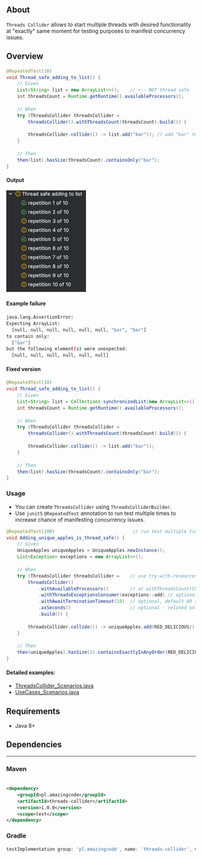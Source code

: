 ## About

`Threads Collider` allows to start multiple threads with desired functionality at "exactly" same moment for testing purposes
to manifest concurrency issues.

## Overview

```java
@RepeatedTest(10)
void Thread_safe_adding_to_list() {
    // Given
    List<String> list = new ArrayList<>();    // <-- NOT thread safe
    int threadsCount = Runtime.getRuntime().availableProcessors();

    // When
    try (ThreadsCollider threadsCollider =
        threadsCollider().withThreadsCount(threadsCount).build()) {
        
        threadsCollider.collide(() -> list.add("bar")); // add "bar" to list multiple times simultaneously
    }

    // Then
    then(list).hasSize(threadsCount).containsOnly("bar");
}
```

#### Output

![img.png](png/img.png)

#### Example failure

```bash
java.lang.AssertionError: 
Expecting ArrayList:
  [null, null, null, null, null, null, "bar", "bar"]
to contain only:
  ["bar"]
but the following element(s) were unexpected:
  [null, null, null, null, null, null]
```

#### Fixed version

```java
@RepeatedTest(10)
void Thread_safe_adding_to_list() {
    // Given
    List<String> list = Collections.synchronizedList(new ArrayList<>()); // <-- thread safe
    int threadsCount = Runtime.getRuntime().availableProcessors();

    // When
    try (ThreadsCollider threadsCollider = 
        threadsCollider().withThreadsCount(threadsCount).build()) {
        
        threadsCollider.collide(() -> list.add("bar"));
    }

    // Then
    then(list).hasSize(threadsCount).containsOnly("bar");
}
```

### Usage

- You can create `ThreadsCollider` using `ThreadsColliderBuilder`.
- Use `junit5` `@RepeatedTest` annotation to run test multiple times to increase chance of manifesting concurrency issues.

```java
@RepeatedTest(100)                             // run test multiple times to increase chance of manifesting concurrency issues
void Adding_unique_apples_is_thread_safe() {
    // Given
    UniqueApples uniqueApples = UniqueApples.newInstance();
    List<Exception> exceptions = new ArrayList<>();

    // When
    try (ThreadsCollider threadsCollider =    // use try-with-resources to automatically shutdown threads collider
        threadsCollider()
            .withAvailableProcessors()        // or withThreadsCount(CUSTOM_THREADS_COUNT)
            .withThreadsExceptionsConsumer(exceptions::add) // optional threads exceptions consumer, default do nothing
            .withAwaitTerminationTimeout(10)  // optional, default 60 seconds
            .asSeconds()                      // optional - related only to "withAwaitTerminationTimeout()", default TimeUnit.SECONDS
            .build()) {
        
        threadsCollider.collide(() -> uniqueApples.add(RED_DELICIOUS)); // <-- code to be executed simultaneously at "exactly" same moment
    }

    // Then
    then(uniqueApples).hasSize(1).containsExactlyInAnyOrder(RED_DELICIOUS);
}
```

#### Detailed examples: 

- [ThreadsCollider_Scenarios.java](src%2Ftest%2Fjava%2Fpl%2Famazingcode%2Fthreadscollider%2FThreadsCollider_Scenarios.java)
- [UseCases_Scenarios.java](src%2Ftest%2Fjava%2Fpl%2Famazingcode%2Fthreadscollider%2FUseCases_Scenarios.java)

## Requirements

- Java 8+

## Dependencies

---

### Maven

```xml 

<dependency>
    <groupId>pl.amazingcode</groupId>
    <artifactId>threads-collider</artifactId>
    <version>1.0.0</version>
    <scope>test</scope>
</dependency>
```

### Gradle

```groovy
testImplementation group: 'pl.amazingcode', name: 'threads-collider', version: "1.0.0"
```